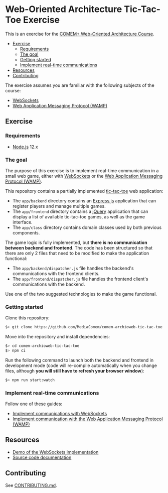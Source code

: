 # Web-Oriented Architecture Tic-Tac-Toe Exercise

This is an exercise for the [COMEM+ Web-Oriented Architecture Course][course].

<!-- START doctoc generated TOC please keep comment here to allow auto update -->
<!-- DON'T EDIT THIS SECTION, INSTEAD RE-RUN doctoc TO UPDATE -->


- [Exercise](#exercise)
  - [Requirements](#requirements)
  - [The goal](#the-goal)
  - [Getting started](#getting-started)
  - [Implement real-time communications](#implement-real-time-communications)
- [Resources](#resources)
- [Contributing](#contributing)

<!-- END doctoc generated TOC please keep comment here to allow auto update -->

The exercise assumes you are familiar with the following subjects of the course:

* [WebSockets][ws-subject]
* [Web Application Messaging Protocol (WAMP)][wamp-subject]



## Exercise

### Requirements

* [Node.js][node] 12.x

### The goal

The purpose of this exercise is to implement real-time communication in a small
web game, either with [WebSockets][ws] or the [Web Application Messaging
Protocol (WAMP)][wamp].

This repository contains a partially implemented [tic-tac-toe][tictactoe] web
application:

* The `app/backend` directory contains an [Express.js][express] application that
  can register players and manage multiple games.
* The `app/frontend` directory contains a [jQuery][jquery] application that can
  display a list of available tic-tac-toe games, as well as the game interface.
* The `app/class` directory contains domain classes used by both previous
  components.

The game logic is fully implemented, but **there is no communication between
backend and frontend**. The code has been structured so that there are only 2
files that need to be modified to make the application functional:

* The `app/backend/dispatcher.js` file handles the backend's communications with
  the frontend clients.
* The `app/frontend/dispatcher.js` file handles the frontend client's
  communications with the backend.

Use one of the two suggested technologies to make the game functional.

### Getting started

Clone this repository:

```bash
$> git clone https://github.com/MediaComem/comem-archioweb-tic-tac-toe
```

Move into the repository and install dependencies:

```bash
$> cd comem-archioweb-tic-tac-toe
$> npm ci
```

Run the following command to launch both the backend and frontend in development
mode (code will re-compile automatically when you change files, although **you
will still have to refresh your browser window**):

```bash
$> npm run start:watch
```

### Implement real-time communications

Follow one of these guides:

* [Implement communications with WebSockets](WS.md)
* [Implement communication with the Web Application Messaging Protocol (WAMP)](WAMP.md)



## Resources

* [Demo of the WebSockets implementation][demo]
* [Source code documentation][docs]



## Contributing

See [CONTRIBUTING.md](CONTRIBUTING.md).



[course]: https://github.com/MediaComem/comem-archioweb
[demo]: https://comem-archioweb-tictactoe.herokuapp.com/
[docs]: https://mediacomem.github.io/comem-archioweb-tictactoe/
[express]: https://expressjs.com
[jquery]: https://jquery.com
[node]: https://nodejs.org
[tictactoe]: https://en.wikipedia.org/wiki/Tic-tac-toe
[wamp]: https://wamp-proto.org
[wamp-subject]: https://mediacomem.github.io/comem-archioweb/2019-2020/subjects/wamp/?home=MediaComem%2Fcomem-archioweb%23readme#1
[ws]: https://en.wikipedia.org/wiki/WebSocket
[ws-subject]: https://mediacomem.github.io/comem-archioweb/2019-2020/subjects/ws/?home=MediaComem%2Fcomem-archioweb%23readme#1